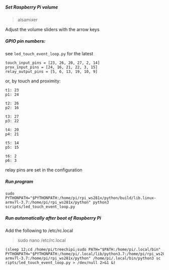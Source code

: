 

##### Set Raspberry Pi volume 

>alsamixer

Adjust the volume sliders with the arrow keys  


##### GPIO pin numbers:  
see `led_touch_event_loop.py` for the latest 

```
touch_input_pins = [23, 26, 20, 27, 2, 14]
prox_input_pins = [24, 16, 21, 22, 3, 15]
relay_output_pins = [5, 6, 13, 19, 10, 9]
```
or, by touch and proximity:
```
t1: 23
p1: 24

t2: 26
p2: 16

t3: 27
p3: 22

t4: 20
p4: 21

t5: 14
p5: 15

t6: 2
p6: 3
```
relay pins are set in the configuration

##### Run program
`sudo PYTHONPATH="$PYTHONPATH:/home/pi/rpi_ws281x/python/build/lib.linux-armv7l-3.7:/home/pi/rpi_ws281x/python" python3 scripts/led_touch_event_loop.py`
 
 
##### Run automatically after boot of Raspberry Pi
Add the following to /etc/rc.local

>sudo nano /etc/rc.local

```
(sleep 12;cd /home/pi/treechipi;sudo PATH="$PATH:/home/pi/.local/bin" PYTHONPATH="$PYTHONPATH:/home/pi/.local/lib/python3.7:/home/pi/rpi_ws281x/python/build/lib.linux-armv7l-3.7:/home/pi/rpi_ws281x/python" /home/pi/.local/bin/python3 sc
ripts/led_touch_event_loop.py > /dev/null 2>&1 &)
```


